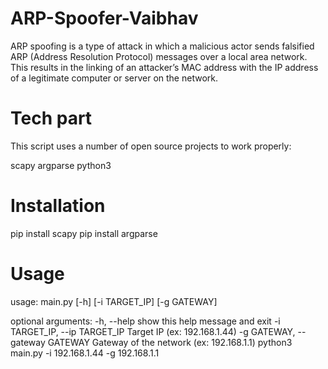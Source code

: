 # ARP-Spoofer-Vaibhav

ARP spoofing is a type of attack in which a malicious actor sends falsified ARP (Address Resolution Protocol) messages over a local area network. This results in the linking of an attacker’s MAC address with the IP address of a legitimate computer or server on the network.

# Tech part

This script uses a number of open source projects to work properly:

scapy
argparse
python3

# Installation

pip install scapy 
pip install argparse

# Usage

usage: main.py [-h] [-i TARGET_IP] [-g GATEWAY]

optional arguments:
  -h, --help            show this help message and exit
  -i TARGET_IP, --ip TARGET_IP
                        Target IP (ex: 192.168.1.44)
  -g GATEWAY, --gateway GATEWAY
                        Gateway of the network (ex: 192.168.1.1)
python3 main.py -i 192.168.1.44 -g 192.168.1.1
